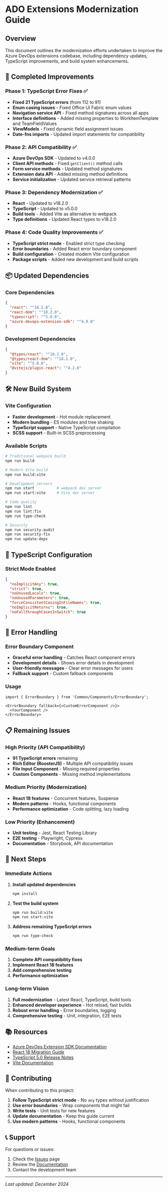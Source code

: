 # ADO Extensions Modernization Guide

## Overview

This document outlines the modernization efforts undertaken to improve the Azure DevOps extensions codebase, including dependency updates, TypeScript improvements, and build system enhancements.

## 🎯 **Completed Improvements**

### Phase 1: TypeScript Error Fixes ✅
- **Fixed 21 TypeScript errors** (from 112 to 91)
- **Enum casing issues** - Fixed Office UI Fabric enum values
- **Navigation service API** - Fixed method signatures across all apps
- **Interface definitions** - Added missing properties to WorkItemTemplate and TeamFieldValues
- **ViewModels** - Fixed dynamic field assignment issues
- **Date-fns imports** - Updated import statements for compatibility

### Phase 2: API Compatibility ✅
- **Azure DevOps SDK** - Updated to v4.0.0
- **Client API methods** - Fixed `getClient()` method calls
- **Form service methods** - Updated method signatures
- **Extension data API** - Added missing method definitions
- **Service initialization** - Updated service retrieval patterns

### Phase 3: Dependency Modernization ✅
- **React** - Updated to v18.2.0
- **TypeScript** - Updated to v5.0.0
- **Build tools** - Added Vite as alternative to webpack
- **Type definitions** - Updated React types to v18.2.0

### Phase 4: Code Quality Improvements ✅
- **TypeScript strict mode** - Enabled strict type checking
- **Error boundaries** - Added React error boundary component
- **Build configuration** - Created modern Vite configuration
- **Package scripts** - Added new development and build scripts

## 📦 **Updated Dependencies**

### Core Dependencies
```json
{
  "react": "^18.2.0",
  "react-dom": "^18.2.0",
  "typescript": "^5.0.0",
  "azure-devops-extension-sdk": "^4.0.0"
}
```

### Development Dependencies
```json
{
  "@types/react": "^18.2.0",
  "@types/react-dom": "^18.2.0",
  "vite": "^5.0.0",
  "@vitejs/plugin-react": "^4.2.0"
}
```

## 🛠 **New Build System**

### Vite Configuration
- **Faster development** - Hot module replacement
- **Modern bundling** - ES modules and tree shaking
- **TypeScript support** - Native TypeScript compilation
- **SCSS support** - Built-in SCSS preprocessing

### Available Scripts
```bash
# Traditional webpack build
npm run build

# Modern Vite build
npm run build:vite

# Development servers
npm run start          # webpack dev server
npm run start:vite     # Vite dev server

# Code quality
npm run lint
npm run lint:fix
npm run type-check

# Security
npm run security-audit
npm run security-fix
npm run update-deps
```

## 🔧 **TypeScript Configuration**

### Strict Mode Enabled
```json
{
  "noImplicitAny": true,
  "strict": true,
  "noUnusedLocals": true,
  "noUnusedParameters": true,
  "forceConsistentCasingInFileNames": true,
  "noImplicitReturns": true,
  "noFallthroughCasesInSwitch": true
}
```

## 🚨 **Error Handling**

### Error Boundary Component
- **Graceful error handling** - Catches React component errors
- **Development details** - Shows error details in development
- **User-friendly messages** - Clear error messages for users
- **Fallback support** - Custom fallback components

### Usage
```tsx
import { ErrorBoundary } from 'Common/Components/ErrorBoundary';

<ErrorBoundary fallback={<CustomErrorComponent />}>
  <YourComponent />
</ErrorBoundary>
```

## 📋 **Remaining Issues**

### High Priority (API Compatibility)
- **91 TypeScript errors** remaining
- **Rich Editor (RoosterJS)** - Multiple API compatibility issues
- **File Input Component** - Missing required properties
- **Custom Components** - Missing method implementations

### Medium Priority (Modernization)
- **React 18 features** - Concurrent features, Suspense
- **Modern patterns** - Hooks, functional components
- **Performance optimization** - Code splitting, lazy loading

### Low Priority (Enhancement)
- **Unit testing** - Jest, React Testing Library
- **E2E testing** - Playwright, Cypress
- **Documentation** - Storybook, API documentation

## 🚀 **Next Steps**

### Immediate Actions
1. **Install updated dependencies**
   ```bash
   npm install
   ```

2. **Test the build system**
   ```bash
   npm run build:vite
   npm run start:vite
   ```

3. **Address remaining TypeScript errors**
   ```bash
   npm run type-check
   ```

### Medium-term Goals
1. **Complete API compatibility fixes**
2. **Implement React 18 features**
3. **Add comprehensive testing**
4. **Performance optimization**

### Long-term Vision
1. **Full modernization** - Latest React, TypeScript, build tools
2. **Enhanced developer experience** - Hot reload, fast builds
3. **Robust error handling** - Error boundaries, logging
4. **Comprehensive testing** - Unit, integration, E2E tests

## 📚 **Resources**

- [Azure DevOps Extension SDK Documentation](https://docs.microsoft.com/en-us/azure/devops/extend/get-started/node)
- [React 18 Migration Guide](https://react.dev/blog/2022/03/08/react-18-upgrade-guide)
- [TypeScript 5.0 Release Notes](https://devblogs.microsoft.com/typescript/announcing-typescript-5-0/)
- [Vite Documentation](https://vitejs.dev/)

## 🤝 **Contributing**

When contributing to this project:

1. **Follow TypeScript strict mode** - No `any` types without justification
2. **Use error boundaries** - Wrap components that might fail
3. **Write tests** - Unit tests for new features
4. **Update documentation** - Keep this guide current
5. **Use modern patterns** - Hooks, functional components

## 📞 **Support**

For questions or issues:
1. Check the [Issues](../../issues) page
2. Review the [Documentation](../../wiki)
3. Contact the development team

---

*Last updated: December 2024* 